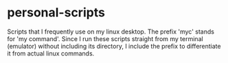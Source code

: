# personal-scripts
Scripts that I frequently use on my linux desktop. The prefix 'myc' stands for 'my command'. Since I run these scripts straight from my terminal (emulator) without including its directory, I include the prefix to differentiate it from actual linux commands.
